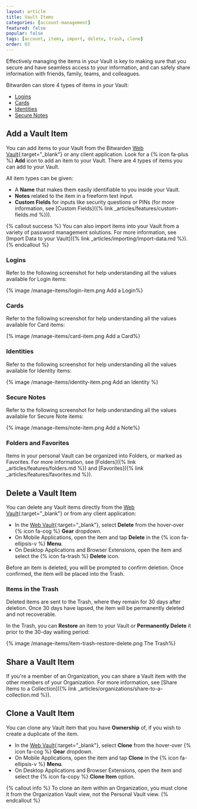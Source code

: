 ```yaml
---
layout: article
title: Vault Items
categories: [account-management]
featured: false
popular: false
tags: [account, items, import, delete, trash, clone]
order: 03
---
```


Effectively managing the items in your Vault is key to making sure that you secure and have seamless access to your information, and can safely share information with friends, family, teams, and colleagues.

Bitwarden can store 4 types of items in your Vault:
- [Logins](#logins)
- [Cards](#cards)
- [Identities](#identities)
- [Secure Notes](#secure-notes)

## Add a Vault Item

You can add items to your Vault from the Bitwarden [Web Vault](https://vault.bitwarden.com){:target="\_blank"} or any client application. Look for a {% icon fa-plus %} **Add** icon to add an item to your Vault. There are 4 types of items you can add to your Vault.

All item types can be given:
- A **Name** that makes them easily identifiable to you inside your Vault.
- **Notes** related to the item in a freeform text input.
- **Custom Fields** for inputs like security questions or PINs (for more information, see [Custom Fields]({% link _articles/features/custom-fields.md %})).

{% callout success %}
You can also import items into your Vault from a variety of password management solutions. For more information, see [Import Data to your Vault]({% link _articles/importing/import-data.md %}).
{% endcallout %}

### Logins

Refer to the following screenshot for help understanding all the values available for Login items:

{% image /manage-items/login-item.png Add a Login%}

### Cards

Refer to the following screenshot for help understanding all the values available for Card items:

{% image /manage-items/card-item.png Add a Card%}

### Identities

Refer to the following screenshot for help understanding all the values available for Identity items:

{% image /manage-items/identity-item.png Add an Identity %}

### Secure Notes

Refer to the following screenshot for help understanding all the values available for Secure Note items:

{% image /manage-items/note-item.png Add a Note%}

### Folders and Favorites

Items in your personal Vault can be organized into Folders, or marked as Favorites. For more information, see [Folders]({% link _articles/features/folders.md %}) and [Favorites]({% link _articles/features/favorites.md %}).

## Delete a Vault Item

You can delete any Vault items directly from the [Web Vault](https://vault.bitwarden.com){:target="\_blank"} or from any client application:

- In the [Web Vault](https://vault.bitwarden.com){:target="\_blank"}, select **Delete** from the hover-over {% icon fa-cog %} **Gear** dropdown.
- On Mobile Applications, open the item and tap **Delete** in the {% icon fa-ellipsis-v %} **Menu**.
- On Desktop Applications and Browser Extensions, open the item and select the {% icon fa-trash %} **Delete** icon.

Before an item is deleted, you will be prompted to confirm deletion. Once confirmed, the item will be placed into the Trash.

### Items in the Trash

Deleted items are sent to the Trash, where they remain for 30 days after deletion. Once 30 days have lapsed, the item will be permanently deleted and not recoverable.

In the Trash, you can **Restore** an item to your Vault or **Permanently Delete** it prior to the 30-day waiting period:

{% image /manage-items/item-trash-restore-delete.png The Trash%}

## Share a Vault Item

If you're a member of an Organization, you can share a Vault item with the other members of your Organization. For more information, see [Share Items to a Collection]({% link _articles/organizations/share-to-a-collection.md %}).

## Clone a Vault Item

You can clone any Vault item that you have **Ownership** of, if you wish to create a duplicate of the item.

- In the [Web Vault](https://vault.bitwarden.com){:target="\_blank"}, select **Clone** from the hover-over {% icon fa-cog %} **Gear** dropdown.
- On Mobile Applications, open the item and tap **Clone** in the {% icon fa-ellipsis-v %} **Menu**.
- On Desktop Applications and Browser Extensions, open the item and select the {% icon fa-copy %} **Clone Item** option.

{% callout info %}
To clone an item within an Organization, you must clone it from the Organization Vault view, not the Personal Vault view.
{% endcallout %}
